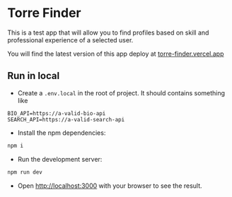 # Torre Finder

This is a test app that will allow you to find profiles based on skill
and professional experience of a selected user.

You will find the latest version of this app deploy at [torre-finder.vercel.app](https://torre-finder.vercel.app/)

## Run in local

* Create a `.env.local` in the root of project. It should contains something like
```
BIO_API=https://a-valid-bio-api
SEARCH_API=https://a-valid-search-api
```
* Install the npm dependencies:

```bash
npm i
```

* Run the development server:

```bash
npm run dev
```

* Open [http://localhost:3000](http://localhost:3000) with your browser to see the result.
